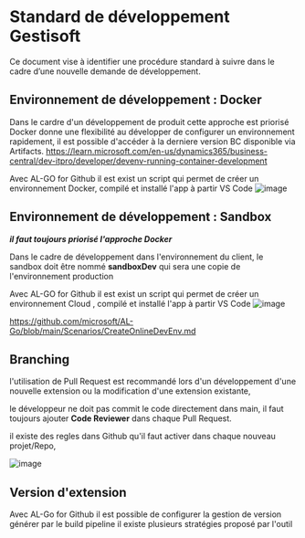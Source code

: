 # Standard de développement Gestisoft 
Ce document vise à identifier une procédure standard à suivre dans le cadre d’une nouvelle demande de développement.


Environnement de développement : Docker
---------------------------------------

Dans le cardre d'un développement de produit cette approche est priorisé
Docker donne une flexibilité au développer de configurer un environnement rapidement, 
il est possible d'accéder à la derniere version BC disponible via Artifacts.
https://learn.microsoft.com/en-us/dynamics365/business-central/dev-itpro/developer/devenv-running-container-development

Avec AL-GO for Github il est exist un script qui permet de créer un environnement Docker, compilé et installé l'app à partir VS Code
![image](https://github.com/gestisoft-DevProduits/.github/assets/44379762/d613cbf0-156c-49ef-93fb-351f0eea28e8)


Environnement de développement : Sandbox
----------------------------------------
***il faut toujours priorisé l'approche Docker***

Dans le cadre de développement dans l'environnement du client, le sandbox doit être nommé **sandboxDev** qui sera une copie de l'environnement production

Avec AL-GO for Github il est exist un script qui permet de créer un environnement Cloud , compilé et installé l'app à partir VS Code
![image](https://github.com/gestisoft-DevProduits/.github/assets/44379762/5f8a35e3-8f13-4947-846e-571c077b7727)


https://github.com/microsoft/AL-Go/blob/main/Scenarios/CreateOnlineDevEnv.md


Branching 
---------

l'utilisation de Pull Request est recommandé lors d'un développement d'une nouvelle extension ou la modification d'une extension existante,

le développeur ne doit pas commit le code directement dans main, il faut toujours ajouter **Code Reviewer** dans chaque Pull Request.

il existe des regles dans Github qu'il faut activer dans chaque nouveau projet/Repo,

![image](https://github.com/gestisoft-DevProduits/.github/assets/44379762/13f6eb98-8712-4a49-8f75-9c5d5dc5e007)


Version d'extension 
-------------------
Avec AL-Go for Github il est possible de configurer la gestion de version générer par le build pipeline 
il existe plusieurs stratégies proposé par l'outil 
